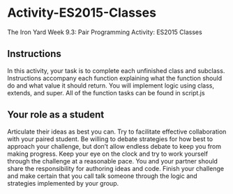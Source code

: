 # Activity-ES2015-Classes
The Iron Yard Week 9.3: Pair Programming Activity: ES2015 Classes 

## Instructions  
In this activity, your task is to complete each unfinished class and subclass. Instructions accompany each function explaining what the function should do and what value it should return. You will implement logic using class, extends, and super.
All of the function tasks can be found in script.js

## Your role as a student
Articulate their ideas as best you can. Try to facilitate effective collaboration with your paired student. Be willing to debate strategies for how best to approach your challenge, but don’t allow endless debate to keep you from making progress. Keep your eye on the clock and try to work yourself through the challenge at a reasonable pace. You and your partner should share the responsibility for authoring ideas and code. Finish your challenge and make certain that you call talk someone through the logic and strategies implemented by your group.

